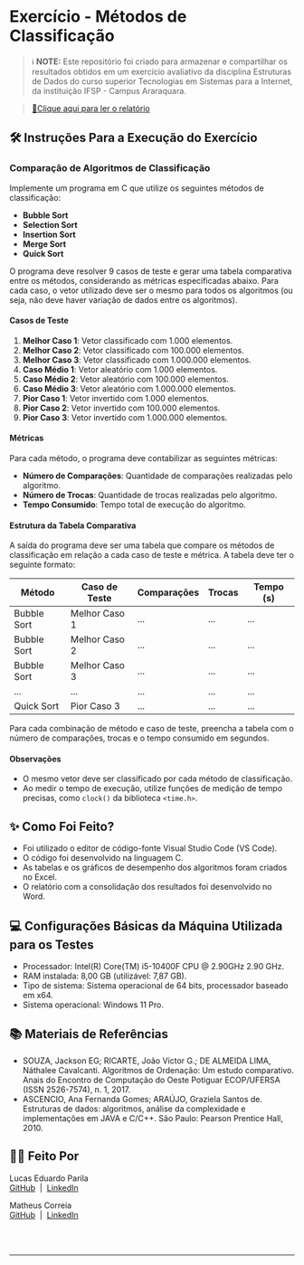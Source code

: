 # Exercício - Métodos de Classificação 

> ℹ️ **NOTE:** Este repositório foi criado para armazenar e compartilhar os resultados obtidos em um exercício avaliativo da disciplina Estruturas de Dados do curso superior Tecnologias em Sistemas para a Internet, da instituição IFSP - Campus Araraquara.

><a href="https://github.com/lucasparila/Metodos-de-Ordenacao/blob/main/Documenta%C3%A7%C3%A3o/Relat%C3%B3rio%20-%20M%C3%A9todo%20de%20Ordena%C3%A7%C3%A3o.pdf" title="View PDF now"> 📕Clique aqui para ler o relatório</a>
 

## 🛠️ Instruções Para a Execução do Exercício
### Comparação de Algoritmos de Classificação

Implemente um programa em C que utilize os seguintes métodos de classificação:
- **Bubble Sort**
- **Selection Sort**
- **Insertion Sort**
- **Merge Sort**
- **Quick Sort**

O programa deve resolver 9 casos de teste e gerar uma tabela comparativa entre os métodos, considerando as métricas especificadas abaixo. Para cada caso, o vetor utilizado deve ser o mesmo para todos os algoritmos (ou seja, não deve haver variação de dados entre os algoritmos). 

#### Casos de Teste

1. **Melhor Caso 1**: Vetor classificado com 1.000 elementos.
2. **Melhor Caso 2**: Vetor classificado com 100.000 elementos.
3. **Melhor Caso 3**: Vetor classificado com 1.000.000 elementos.
4. **Caso Médio 1**: Vetor aleatório com 1.000 elementos.
5. **Caso Médio 2**: Vetor aleatório com 100.000 elementos.
6. **Caso Médio 3**: Vetor aleatório com 1.000.000 elementos.
7. **Pior Caso 1**: Vetor invertido com 1.000 elementos.
8. **Pior Caso 2**: Vetor invertido com 100.000 elementos.
9. **Pior Caso 3**: Vetor invertido com 1.000.000 elementos.

#### Métricas

Para cada método, o programa deve contabilizar as seguintes métricas:
- **Número de Comparações**: Quantidade de comparações realizadas pelo algoritmo.
- **Número de Trocas**: Quantidade de trocas realizadas pelo algoritmo.
- **Tempo Consumido**: Tempo total de execução do algoritmo.

#### Estrutura da Tabela Comparativa

A saída do programa deve ser uma tabela que compare os métodos de classificação em relação a cada caso de teste e métrica. A tabela deve ter o seguinte formato:

| Método       | Caso de Teste          | Comparações | Trocas | Tempo (s) |
|--------------|-------------------------|-------------|--------|-----------|
| Bubble Sort  | Melhor Caso 1           | ...         | ...    | ...       |
| Bubble Sort  | Melhor Caso 2           | ...         | ...    | ...       |
| Bubble Sort  | Melhor Caso 3           | ...         | ...    | ...       |
| ...          | ...                     | ...         | ...    | ...       |
| Quick Sort   | Pior Caso 3             | ...         | ...    | ...       |

Para cada combinação de método e caso de teste, preencha a tabela com o número de comparações, trocas e o tempo consumido em segundos.

#### Observações
- O mesmo vetor deve ser classificado por cada método de classificação.
- Ao medir o tempo de execução, utilize funções de medição de tempo precisas, como `clock()` da biblioteca `<time.h>`.

## ✨ Como Foi Feito?

- Foi utilizado o editor de código-fonte Visual Studio Code (VS Code).
- O código foi desenvolvido na linguagem C.  
- As tabelas e os gráficos de desempenho dos algoritmos foram criados no Excel.
- O relatório com a consolidação dos resultados foi desenvolvido no Word.

## 💻 Configurações Básicas da Máquina Utilizada para os Testes
- Processador: Intel(R) Core(TM) i5-10400F CPU @ 2.90GHz   2.90 GHz.
- RAM instalada: 8,00 GB (utilizável: 7,87 GB). 
- Tipo de sistema: Sistema operacional de 64 bits, processador baseado em x64. 
- Sistema operacional: Windows 11 Pro. 

## 📚 Materiais de Referências

- SOUZA, Jackson EG; RICARTE, João Victor G.; DE ALMEIDA LIMA, Náthalee Cavalcanti. Algoritmos
de Ordenação: Um estudo comparativo. Anais do Encontro de Computação do Oeste Potiguar
ECOP/UFERSA (ISSN 2526-7574), n. 1, 2017.
- ASCENCIO, Ana Fernanda Gomes; ARAÚJO, Graziela Santos de. Estruturas de dados: algoritmos, análise da complexidade e implementações em JAVA e C/C++. São Paulo: Pearson Prentice Hall, 2010.



## 👨‍💻 Feito Por

<p>
    <img 
      align=left 
      margin=10 
      width=80 
      s
    />
    <p>Lucas Eduardo Parila<br>
    <a href="https://github.com/lucasparila">GitHub</a> &nbsp;|&nbsp; 
    <a href="https://www.linkedin.com/in/lucas-eduardo-parila-18638b252/​">LinkedIn</a>
</p>
<p>
    <img 
      align=left 
      margin=10 
      width=80 
      s
    />
    <p>
    Matheus Correia<br>
    <a href="https://github.com/MatheusC8">GitHub</a> &nbsp;|&nbsp; 
    <a href="https://www.linkedin.com/in/lucas-eduardo-parila-18638b252/">LinkedIn</a>
</p>
<br/><br/>

---
